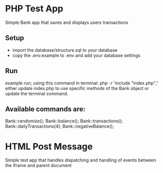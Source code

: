 # PHP Test App
Simple Bank app that saves and displays users transactions

## Setup
- import the database/structure.sql to your database
- copy the .env.example to .env and add your database settings

## Run
example run; using this command in terminal: php -r 'include "index.php";'
either update index.php to use specific methods of the Bank object or update the terminal command.

## Available commands are:
Bank::randomize();
Bank::balance();
Bank::transactions();
Bank::dailyTransactions(4);
Bank::negativeBalance();

# HTML Post Message
Simple test app that handles dispatching and handling of events between the iframe and parent document